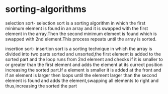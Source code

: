# sorting-algorithms

selection sort-
selection sort is a sorting algorithm in which the first minimum element is found in an array and it is swapped with the first element in the array.Then the second minimum element is found which is swapped with 2nd element.This process repeats until the array is sorted.

insertion sort-
insertion sort is a sorting technique in which the array is divided into two parts sorted and unsorted,the first element is added to the sorted part and the loop runs from 2nd element and checks if it is smaller to or greater than the first element and adds the element at its currect position increasing the sorted part.If a element is smaller it is added at the front and if an element is larger then loops until the element larger than the second element is found and adds the element,swapping all elements to right and thus,increasing the sorted the part
